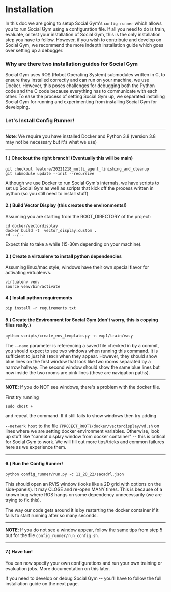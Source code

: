 # Installation

In this doc we are going to setup Social Gym's `config runner` which allows you to run Social Gym using a configuration
file.  If all you need to do is train, evaluate, or test your installation of Social Gym, this is the only installation
step you have to follow.  However, if you wish to contribute and develop on Social Gym, we recommend the more indepth
installation guide which goes over setting up a debugger.

### Why are there two installation guides for Social Gym 

Social Gym uses ROS (Robot Operating System) submodules written in C, to ensure they installed correctly and can run on
your machine, we use Docker.  However, this poses challenges for debugging both the Python code and the C code because
everything has to communicate with each other.  To ease the process of setting Social Gym up, we separated installing 
Social Gym for running and experimenting from installing Social Gym for developing.

### Let's Install Config Runner!

---

**Note**: We require you have installed Docker and Python 3.8 (version 3.8 may not be necessary but it's what we use)

---

#### 1.) Checkout the right branch! (Eventually this will be main)

```shell
git checkout feature/20221218_multi_agent_finishing_and_cleanup
git submodule update --init --recursive
```

Although we use Docker to run Social Gym's internals, we have scripts to set up Social Gym as well as scripts that kick
off the process written in python (so you still need to install stuff)

#### 2.) Build Vector Display (this creates the environments!)

Assuming you are starting from the ROOT_DIRECTORY of the project:
```shell
cd docker/vectordisplay
docker build -t  vector_display:custom .
cd ../..
```

Expect this to take a while (15-30m depending on your machine).

#### 3.) Create a virtualenv to install python dependencies

Assuming linux/mac style, windows have their own special flavor for activating virtualenvs.
```shell
virtualenv venv
source venv/bin/activate
```

#### 4.) Install python requirements

```shell
pip install -r requirements.txt
```

#### 5.) Create the Environment for Social Gym (don't worry, this is copying files really.)

```shell
python scripts/create_env_template.py -n exp1/train/easy
```

The `--name` parameter is referencing a saved file checked in by a commit, you should expect to see two windows when 
running this command.  It is sufficient to just hit `[ESC]` when they appear.  However, they should show blue lines on 
the first window that look like two rooms separated by a narrow hallway.  The second window should show the same blue 
lines but now inside the two rooms are pink lines (these are navigation paths).

---

**NOTE**: If you do NOT see windows, there's a problem with the docker file.

First try running
```shell
sudo xhost +
```
and repeat the command.  If it still fails to show windows then try adding 

`--network host`
to the file `{PROJECT_ROOT}/docker/vectordisplay/vd.sh` on lines where we are setting docker environment variables. 
Otherwise, look up stuff like "cannot display window from docker container" -- this is critical for Social Gym to work.
We will fill out more tips/tricks and common failures here as we experience them.

---

#### 6.) Run the Config Runner!

```shell
python config_runner/run.py -c 11_20_22/sacadrl.json
```

This should open an RVIS window (looks like a 2D grid with options on the side-panels).  It may CLOSE and re-open MANY 
times.  This is because of a known bug where ROS hangs on some dependency unnecessarily (we are trying to fix this).  

The way our code gets around it is by restarting the docker container if it fails to start running after so many 
seconds.

---

**NOTE**: If you do not see a window appear, follow the same tips from step 5 but for the file 
`config_runner/run_config.sh`.

---

#### 7.) Have fun!

You can now specify your own configurations and run your own training or evaluation jobs.  More documentation on this
later.

If you need to develop or debug Social Gym -- you'll have to follow the full installation guide on the next
page.